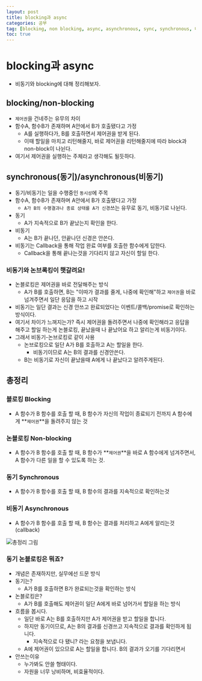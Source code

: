 ```yaml
---
layout: post
title: blocking과 async
categories: 공부
tag: [blocking, non blocking, async, asynchronous, sync, synchronous, 네트워크]
toc: true
---
```


# blocking과 async

- 비동기와 blocking에 대해 정리해보자.

## blocking/non-blocking

- `제어권`을 건네주는 유무의 차이
- 함수A, 함수B가 존재하며 A안에서 B가 호출됐다고 가정
  - A를 실행하다가, B를 호출하면서 제어권을 받게 된다.
  - 이때 할일을 마치고 리턴해줄지, 바로 제어권을 리턴해줄지에 따라 block과 non-block이 나뉜다.
- 여기서 제어권을 실행하는 주체라고 생각해도 될듯하다.

## synchronous(동기)/asynchronous(비동기)

- 동기/비동기는 일을 수행중인 `동시성`에 주목
- 함수A, 함수B가 존재하며 A안에서 B가 호출됐다고 가정
  - `A가 B의 수행결과나 종료 상태를 A가 신경`쓰는 유무로 동기, 비동기로 나뉜다.
- 동기
  - A가 지속적으로 B가 끝났는지 확인을 한다.
- 비동기
  - A는 B가 끝나던, 안끝나던 신경은 안쓴다.
- 비동기는 Callback을 통해 작업 완료 여부를 호출한 함수에게 답한다.
  - Callback을 통해 끝나는것을 기다리지 않고 자신이 할일 한다.

### 비동기와 논브록킹이 햇갈려요!

- 논블로킹은 제어권을 바로 전달해주는 방식
  - A가 B를 호출하면, B는 "이따가 결과를 줄게, 나중에 확인해"하고 `제어권`을 바로 넘겨주면서 일단 응답을 하고 시작
- 비동기는 일단 결과는 신경 안쓰고 완료되었다는 이벤트/콜백/promise로 확인하는 방식이다.
- 여기서 차이가 느껴지는가? 즉시 제어권을 돌려주면서 나중에 확인해라고 응답을 해주고 할일 하는게 논블로킹, 끝났을때 나 끝났어요 하고 알리는게 비동기이다.
- 그래서 비동기-논브로킹로 같이 사용
  - 논브로킹으로 일단 A가 B를 호출하고 A는 할일을 한다.
    - 비동기이므로 A는 B의 결과를 신경안쓴다.
  - B는 비동기로 자신이 끝났을때 A에게 나 끝났다고 알려주게된다.

## 총정리

### 블로킹 Blocking

- A 함수가 B 함수를 호출 할 때, B 함수가 자신의 작업이 종료되기 전까지 A 함수에게 **`제어권`**을 돌려주지 않는 것

### 논블로킹 Non-blocking

- A 함수가 B 함수를 호출 할 때, B 함수가 **`제어권`**을 바로 A 함수에게 넘겨주면서, A 함수가 다른 일을 할 수 있도록 하는 것.

### 동기 Synchronous

- A 함수가 B 함수를 호출 할 때, B 함수의 결과를 지속적으로 확인하는것

### 비동기 Asynchronous

- A 함수가 B 함수를 호출 할 때, B 함수는 결과를 처리하고 A에게 알리는것 (callback)

![총정리 그림](https://github.com/user-attachments/assets/6124d0cd-da36-4ce4-8f76-ee81d0847d27)

### 동기 논블로킹은 뭐죠?

- 개념은 존재하지만, 실무에선 드문 방식
- 동기는?
  - A가 B를 호출하면 B가 완료되는것을 확인하는 방식
- 논블로킹은?
  - A가 B를 호출해도 제어권이 일단 A에게 바로 넘어가서 할일을 하는 방식
- 흐름을 봅시다.
  - 일단 바로 A는 B를 호출하지만 A가 제어권을 받고 할일을 합니다.
  - 하지만 동기이므로, A는 B의 결과를 신경쓰고 지속적으로 결과를 확인하게 됩니다.
    - 지속적으로 다 됐니? 라는 요청을 보냅니다.
  - A에 제어권이 있으므로 A는 할일을 합니다. B의 결과가 오기를 기다리면서
- 안쓰는이유
  - 누가봐도 안쓸 형태이다.
  - 자원을 너무 낭비하며, 비효율적이다.
